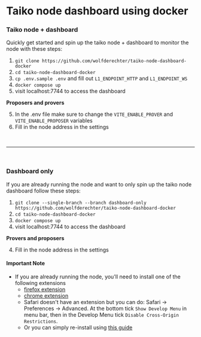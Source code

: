 # Taiko node dashboard using docker

### Taiko node + dashboard

Quickly get started and spin up the taiko node + dashboard to monitor the node with these steps:

1. `git clone https://github.com/wolfderechter/taiko-node-dashboard-docker`
2. `cd taiko-node-dashboard-docker`
3. `cp .env.sample .env` and fill out `L1_ENDPOINT_HTTP` and `L1_ENDPOINT_WS`
4. `docker compose up`
5. visit localhost:7744 to access the dashboard

**Proposers and provers**

5. In the .env file make sure to change the `VITE_ENABLE_PROVER` and `VITE_ENABLE_PROPOSER` variables
6. Fill in the node address in the settings

<br/>

---

<br/>

### Dashboard only

If you are already running the node and want to only spin up the taiko node dashboard follow these steps:

1. `git clone --single-branch --branch dashboard-only https://github.com/wolfderechter/taiko-node-dashboard-docker`
2. `cd taiko-node-dashboard-docker`
3. `docker compose up`
4. visit localhost:7744 to access the dashboard

**Provers and proposers**

4. Fill in the node address in the settings

#### Important Note

- If you are already running the node, you'll need to install one of the following extensions
    - [firefox extension](https://addons.mozilla.org/en-US/firefox/addon/cors-everywhere/)
    - [chrome extension](https://chrome.google.com/webstore/detail/cors-unblock/lfhmikememgdcahcdlaciloancbhjino)
    - Safari doesn't have an extension but you can do: Safari -> Preferences -> Advanced.
    At the bottom tick `Show Develop Menu` in menu bar, then in the Develop Menu tick `Disable Cross-Origin Restrictions`.
    - Or you can simply re-install using [this guide](https://github.com/wolfderechter/taiko-node-dashboard-docker#taiko-node--dashboard)
